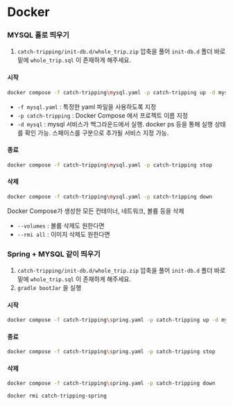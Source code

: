 
# Docker

### MYSQL 홀로 띄우기

1. `catch-tripping/init-db.d/whole_trip.zip` 압축을 풀어 `init-db.d` 폴더 바로 밑에 `whole_trip.sql` 이 존재하게 해주세요. 

#### 시작
```sh
docker compose -f catch-tripping\mysql.yaml -p catch-tripping up -d mysql
```
- `-f mysql.yaml` : 특정한 yaml 파일을 사용하도록 지정
- `-p catch-tripping` : Docker Compose 에서 프로젝트 이름 지정
- `-d mysql` : mysql 서비스가 백그라운드에서 실행. docker ps 등을 통해 실행 상태를 확인 가능. 스페이스를 구분으로 추가될 서비스 지정 가능.

#### 종료
```sh
docker compose -f catch-tripping\mysql.yaml -p catch-tripping stop
```

#### 삭제
```sh
docker compose -f catch-tripping\mysql.yaml -p catch-tripping down
```
Docker Compose가 생성한 모든 컨테이너, 네트워크, 볼륨 등을 삭제
-  `--volumes` : 볼륨 삭제도 원한다면
- `--rmi all` : 이미지 삭제도 원한다면


### Spring + MYSQL 같이 띄우기

1. `catch-tripping/init-db.d/whole_trip.zip` 압축을 풀어 `init-db.d` 폴더 바로 밑에 `whole_trip.sql` 이 존재하게 해주세요.
2. `gradle bootJar` 을 실행

#### 시작
```sh
docker compose -f catch-tripping\spring.yaml -p catch-tripping up -d mysql spring
```
#### 종료
```sh
docker compose -f catch-tripping\spring.yaml -p catch-tripping stop
```
#### 삭제
```sh
docker compose -f catch-tripping\spring.yaml -p catch-tripping down
```

```sh
docker rmi catch-tripping-spring
```